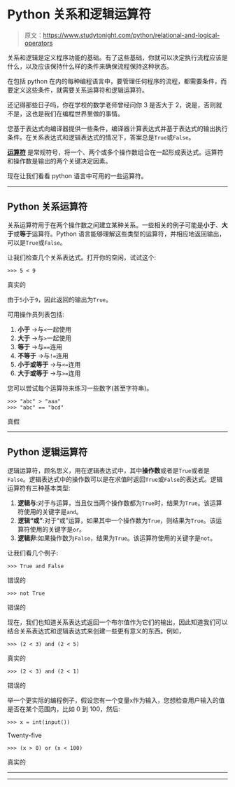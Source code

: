 # Python 关系和逻辑运算符

> 原文：<https://www.studytonight.com/python/relational-and-logical-operators>

关系和逻辑是定义程序功能的基础。有了这些基础，你就可以决定执行流程应该是什么，以及应该保持什么样的条件来确保流程保持这种状态。

在包括 python 在内的每种编程语言中，要管理任何程序的流程，都需要条件，而要定义这些条件，就需要关系运算符和逻辑运算符。

还记得那些日子吗，你在学校的数学老师曾经问你 3 是否大于 2，说是，否则就不是，这也是我们在编程世界里做的事情。

您基于表达式向编译器提供一些条件，编译器计算表达式并基于表达式的输出执行条件。在关系表达式和逻辑表达式的情况下，答案总是`True`或`False`。

**[运算符](operators-in-python)** 是常规符号，将一个、两个或多个操作数组合在一起形成表达式。运算符和操作数是输出的两个关键决定因素。

现在让我们看看 python 语言中可用的一些运算符。

* * *

## Python 关系运算符

关系运算符用于在两个操作数之间建立某种关系。一些相关的例子可能是**小于**、**大于**或**等于**运算符。Python 语言能够理解这些类型的运算符，并相应地返回输出，可以是`True`或`False`。

让我们检查几个关系表达式。打开你的空闲，试试这个:

```
>>> 5 < 9
```

真实的

由于`5`小于`9`，因此返回的输出为`True`。

可用操作员列表包括:

1.  **小于** →与`<`一起使用
2.  **大于** →与`>`一起使用
3.  **等于** →与`==`连用
4.  **不等于** →与`!=`连用
5.  **小于或等于** →与`<=`连用
6.  **大于或等于** →与`>=`连用

您可以尝试每个运算符来练习一些数字(甚至字符串)。

```
>>> "abc" > "aaa"
>>> "abc" == "bcd" 
```

真假

* * *

## Python 逻辑运算符

逻辑运算符，顾名思义，用在逻辑表达式中，其中**操作数**或者是`True`或者是`False`。逻辑表达式中的操作数可以是在求值时返回`True`或`False`的表达式。逻辑运算符有三种基本类型:

1.  **逻辑与**:对于与运算，当且仅当两个操作数都为`True`时，结果为`True`。该运算符使用的关键字是`and`。
2.  **逻辑“或”**:对于“或”运算，如果其中一个操作数为`True`，则结果为`True`。该运算符使用的关键字是`or`。
3.  **逻辑非**:如果操作数为`False`，结果为`True`。该运算符使用的关键字是`not`。

让我们看几个例子:

```
>>> True and False
```

错误的

```
>>> not True
```

错误的

现在，我们也知道关系表达式返回一个布尔值作为它们的输出，因此知道我们可以结合关系表达式和逻辑表达式来创建一些更有意义的东西。例如，

```
>>> (2 < 3) and (2 < 5)
```

真实的

```
>>> (2 < 3) and (2 < 1)
```

错误的

举一个更实际的编程例子，假设您有一个变量`x`作为输入，您想检查用户输入的值是否在某个范围内，比如 0 到 100，然后:

```
>>> x = int(input())
```

Twenty-five

```
>>> (x > 0) or (x < 100)
```

真实的

* * *

* * *
